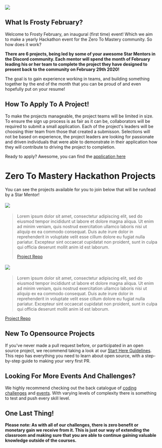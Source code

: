 ![](https://images.ctfassets.net/aq13lwl6616q/3gIZatZY4leFni6xmupkoe/42b2e4e8fc6223e09920e40a08c5cec2/snowman-2021360.png?w=800&q=50)

## What Is Frosty February?

Welcome to Frosty February, an inaugural (first time) event! Which we aim to make a yearly Hackathon event for the Zero To Mastery community. So how does it work?

**There are 6 projects, being led by some of your awesome Star Mentors in the Discord community. Each mentor will spend the month of February leading his or her team to complete the project they have designed to present back to the community on February 29th 2020!**

The goal is to gain experience working in teams, and building something together by the end of the month that you can be proud of and even hopefully put on your resume!

## How To Apply To A Project!

To make the projects manageable, the project teams will be limited in size. To ensure the sign up process is as fair as it can be, collaborators will be required to submit a small application. Each of the project's leaders will be choosing thier team from those that created a submisson. Selections will not be based on experience, the project leaders are looking for passionate and driven individuals that were able to demonstrate in their application how they will contribute to driving the project to completion. 

Ready to apply? Awesome, you can find the [application here](https://forms.google.com)

# Zero To Mastery Hackathon Projects

You can see the projects available for you to join below that will be run/lead by a Star Mentor!

#### [![](https://img.shields.io/badge/SVELTE%20PROJECT-KANBAN%20BOARD%20-ffd542?style=for-the-badge&logo=Svelte)](https://github.com/brittneypostma/kanban-board)

> Lorem ipsum dolor sit amet, consectetur adipiscing elit, sed do eiusmod tempor incididunt ut labore et dolore magna aliqua. Ut enim ad minim veniam, quis nostrud exercitation ullamco laboris nisi ut aliquip ex ea commodo consequat. Duis aute irure dolor in reprehenderit in voluptate velit esse cillum dolore eu fugiat nulla pariatur. Excepteur sint occaecat cupidatat non proident, sunt in culpa qui officia deserunt mollit anim id est laborum.
>
> [Project Repo](https://github.com/brittneypostma/kanban-board) 



#### [![](https://img.shields.io/badge/GATSBY%20PROJECT-ZtM%20COMMUNITY%20BLOG%20POSTING%20-blue?style=for-the-badge&logo=Gatsby)](https://github.com/r4pt0s/ztm-gatsby-netlify-cms-blog-starter)

> Lorem ipsum dolor sit amet, consectetur adipiscing elit, sed do eiusmod tempor incididunt ut labore et dolore magna aliqua. Ut enim ad minim veniam, quis nostrud exercitation ullamco laboris nisi ut aliquip ex ea commodo consequat. Duis aute irure dolor in reprehenderit in voluptate velit esse cillum dolore eu fugiat nulla pariatur. Excepteur sint occaecat cupidatat non proident, sunt in culpa qui officia deserunt mollit anim id est laborum.

[Project Repo](https://github.com/r4pt0s/ztm-gatsby-netlify-cms-blog-starter) 


## New To Opensource Projects

If you've never made a pull request before, or participated in an open source project, we recommend taking a look at our [Start Here Guidelines](https://github.com/zero-to-mastery/start-here-guidelines). This repo has everything you need to learn about open source, with a step-by-step guide to making your very first PR.

## Looking For More Events And Challenges?
We highly recommend checking out the back catalogue of [coding challenges](https://zerotomastery.io/community/coding-challenges/?utm_source=github&utm_medium=frosty-february-hackathon-2021) and [events](https://zerotomastery.io/community/events/?utm_source=github&utm_medium=frosty-february-hackathon-2021). With varying levels of complexity there is something to test and push every skill level. 

## One Last Thing!

**Please note: As with all of our challenges, there is zero benefit or monetary gain we receive from it. This is just our way of extending the classroom and making sure that you are able to continue gaining valuable knowledge outside of the courses.**
